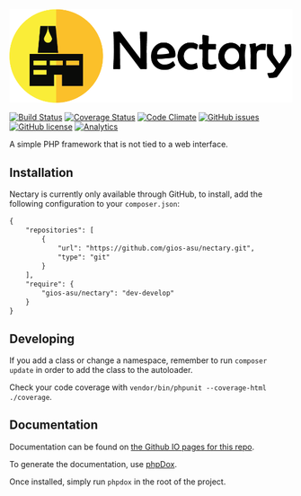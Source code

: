 ![Nectary](documentation/images/nectary-with-text.png)

[![Build Status](https://travis-ci.org/gios-asu/nectary.svg)](https://travis-ci.org/gios-asu/nectary) [![Coverage Status](https://coveralls.io/repos/gios-asu/nectary/badge.svg?branch=develop&service=github)](https://coveralls.io/github/gios-asu/nectary?branch=develop) [![Code Climate](https://codeclimate.com/github/gios-asu/nectary/badges/gpa.svg)](https://codeclimate.com/github/gios-asu/nectary) [![GitHub issues](https://img.shields.io/github/issues/gios-asu/nectary.svg)]() [![GitHub license](https://img.shields.io/github/license/gios-asu/nectary.svg)]() [![Analytics](https://ga-beacon.appspot.com/UA-561868-49/gios-asu/nectary?flat)](https://github.com/igrigorik/ga-beacon)


A simple PHP framework that is not tied to a web interface.

## Installation

Nectary is currently only available through GitHub, to install, add the following configuration to your `composer.json`:

```
{
    "repositories": [
        {
            "url": "https://github.com/gios-asu/nectary.git",
            "type": "git"
        }
    ],
    "require": {
        "gios-asu/nectary": "dev-develop"
    }
}
```

## Developing

If you add a class or change a namespace, remember to
run `composer update` in order to add the class to the autoloader.

Check your code coverage with `vendor/bin/phpunit --coverage-html ./coverage`.

## Documentation

Documentation can be found on [the Github IO pages for this repo](https://gios-asu.github.io/nectary).

To generate the documentation, use [phpDox](http://phpdox.de/getting-started.html).

Once installed, simply run `phpdox` in the root of the project.